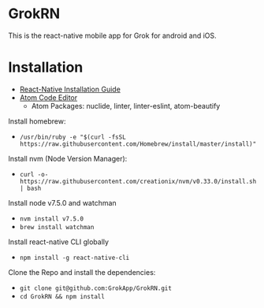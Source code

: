 # GrokRN

This is the react-native mobile app for Grok for android and iOS.

# Installation

- [React-Native Installation Guide](https://facebook.github.io/react-native/docs/getting-started.html)
- [Atom Code Editor](https://atom.io/)
  - Atom Packages: nuclide, linter, linter-eslint, atom-beautify

Install homebrew:

- `/usr/bin/ruby -e "$(curl -fsSL https://raw.githubusercontent.com/Homebrew/install/master/install)"`

Install nvm (Node Version Manager):

- `curl -o- https://raw.githubusercontent.com/creationix/nvm/v0.33.0/install.sh | bash`

Install node v7.5.0 and watchman

- `nvm install v7.5.0`
- `brew install watchman`

Install react-native CLI globally

- `npm install -g react-native-cli`

Clone the Repo and install the dependencies:

- `git clone git@github.com:GrokApp/GrokRN.git`
- `cd GrokRN && npm install`

